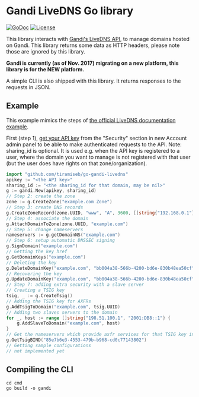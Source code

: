 Gandi LiveDNS Go library
========================

[![GoDoc](https://godoc.org/github.com/tiramiseb/go-gandi-livedns?status.svg)](https://godoc.org/github.com/tiramiseb/go-gandi-livedns)
[![License](https://img.shields.io/badge/license-MIT-blue.svg)](https://raw.githubusercontent.com/tiramiseb/go-gandi-livedns/master/LICENSE)

This library interacts with [Gandi's LiveDNS API](http://doc.livedns.gandi.net/), to manage domains hosted on Gandi. This library returns some data as HTTP headers, please note those are ignored by this library.

**Gandi is currently (as of Nov. 2017) migrating on a new platform, this library is for the NEW platform.**

A simple CLI is also shipped with this library. It returns responses to the requests in JSON.

Example
-------

This example mimics the steps of [the official LiveDNS documentation example](http://doc.livedns.gandi.net/#quick-example).

First (step 1), [get your API key](https://account.gandi.net/) from the "Security" section in new Account admin panel to be able to make authenticated requests to the API.
Note: sharing_id is optional. It is used e.g. when the API key is registered to a user, where the domain you want to manage is not registered with that user (but the user does have rights on that zone/organization).
```go
import "github.com/tiramiseb/go-gandi-livedns"
apikey := "<the API key>"
sharing_id := "<the sharing_id for that domain, may be nil>"
g := gandi.New(apikey, sharing_id)
// Step 2: create the zone
zone := g.CreateZone("example.com Zone")
// Step 3: create DNS records
g.CreateZoneRecord(zone.UUID, "www", "A", 3600, []string{"192.168.0.1"})
// Step 4: associate the domain
g.AttachDomainToZone(zone.UUID, "example.com")
// Step 5: change nameservers
nameservers := g.getDomainNS("example.com")
// Step 6: setup automatic DNSSEC signing
g.SignDomain("example.com")
// Getting the key href
g.GetDomainKeys("example.com")
// Deleting the key
g.DeleteDomainKey("example.com", "bb004a38-566b-4200-bd6e-830b48ea50cf")
// Recovering the key
g.UpdateDomainKey("example.com", "bb004a38-566b-4200-bd6e-830b48ea50cf", false)
// Step 7: adding extra security with a slave server
// Creating a TSIG key
tsig, _ := g.CreateTsig()
// Adding the TSIG key for AXFRs
g.AddTsigToDomain("example.com", tsig.UUID)
// Adding two slaves servers to the domain
for _, host := range []string{"198.51.100.1", "2001:DB8::1"} {
    g.AddSlaveToDomain("example.com", host)
}
// Get the nameservers which provide axfr services for that TSIG key in the BIND config example
g.GetTsigBIND("85e7b6e3-4553-479b-b968-cd0c77143802")
// Getting sample configurations
// not implemented yet
```

Compiling the CLI
-----------------

```
cd cmd
go build -o gandi
```
